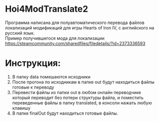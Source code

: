 # Hoi4ModTranslate2
Программа написана для полуавтоматического перевода файлов локализаций модификаций для игры Hearts of Iron IV, с английского на русский язык.  
Пример получившегося мода для локализации https://steamcommunity.com/sharedfiles/filedetails/?id=2373336593
# Инструкция:
1. В папку data помешаются исходники
2. После прогона по исходникам в папке out будут находиться файлы готовые к переводу
3. Перевести файлы из папки out в любом онлайн переводчике который переводит без потери структуры файла, и поместить переведенные файлы в папку translated, в консоли нажать любую клавишу
4. В папке finalOut будут находиться готовые файлы.
